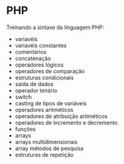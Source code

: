 # PHP
Treinando a sintaxe da linguagem PHP:

- variavéis
- variavéis constantes
- comentários
- concatenação
- operadores lógicos
- operadores de comparação
- estruturas condicionais
- saída de dados
- operador tenário
- switch
- casting de tipos de variáveis
- operadores aritméticos
- operadores de atribuição aritméticos
- operadores de incremento e decremento
- funções
- arrays
- arrays multidimensionais
- array métodos de pesquisa
- estruturas de repetição
